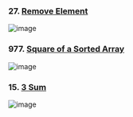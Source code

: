 ### 27. [Remove Element](https://leetcode.com/problems/remove-element/description/?envType=study-plan-v2&envId=top-interview-150)
![image](https://github.com/zyalin459/Leetcode/assets/143965223/6093c0e2-8e3a-4db2-8299-fe3284857055)

### 977. [Square of a Sorted Array](https://leetcode.com/problems/squares-of-a-sorted-array/description/)
![image](https://github.com/zyalin459/Leetcode/assets/143965223/f31c4740-b732-4e74-a3f6-05dd8477c5e2)

### 15. [3 Sum](https://leetcode.com/problems/3sum/description/)
![image](https://github.com/zyalin459/Leetcode/assets/143965223/6a9cdba5-97c4-462c-bb72-1c4c29bba8fc)
